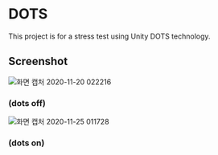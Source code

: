 # DOTS

This project is for a stress test using Unity DOTS technology.

## Screenshot
![화면 캡처 2020-11-20 022216](https://user-images.githubusercontent.com/15864013/99700991-3aeedd00-2ad7-11eb-818a-96eab5ce6679.png)
###             (dots off)


![화면 캡처 2020-11-25 011728](https://user-images.githubusercontent.com/15864013/100121236-3dc54580-2ebc-11eb-915e-1cfa2dd3ed08.png)
###             (dots on)
